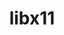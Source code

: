 ---
title: "libx11"
layout: cache
categories: [package, v0.19]
meta: {"versions": ["1.7.0"], "compilers": ["gcc@7.3.1"], "oss": ["amzn2"], "platforms": ["linux"], "targets": ["aarch64"], "stacks": ["aws-isc-aarch64"], "num_specs": 1, "num_specs_by_stack": {"aws-isc-aarch64": 1}}
spec_details: [{"hash": "bnoxopyk5lmnjifgxhz6kjv6r672qmdk", "compiler": "gcc@7.3.1", "versions": ["1.7.0"], "os": "amzn2", "platform": "linux", "target": "aarch64", "variants": ["build_system=autotools"], "stacks": ["aws-isc-aarch64"], "size": "-", "tarball": "https://binaries.spack.io/releases/v0.19/build_cache/linux-amzn2-aarch64/gcc-7.3.1/libx11-1.7.0/linux-amzn2-aarch64-gcc-7.3.1-libx11-1.7.0-bnoxopyk5lmnjifgxhz6kjv6r672qmdk.spack"}]
---